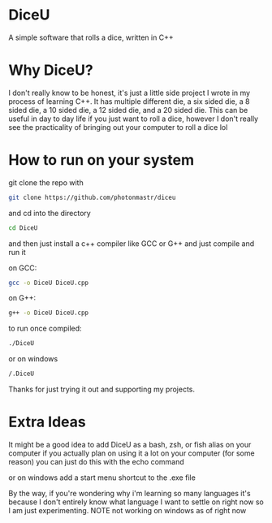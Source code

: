 # DiceU
A simple software that rolls a dice, written in C++

<h1>Why DiceU?</h1>
<p>I don't really know to be honest, it's just a little side project I wrote in my process of learning C++. It has multiple different die,
a six sided die, a 8 sided die, a 10 sided die, a 12 sided die, and a 20 sided die. This can be useful in day to day life if you just want to roll a dice, however I don't really see the practicality of bringing out your computer to roll a dice lol</p>

<h1>How to run on your system</h1>
git clone the repo with

```sh
git clone https://github.com/photonmastr/diceu
```
and cd into the directory

```sh 
cd DiceU
```

and then just install a c++ compiler like GCC or G++ and just compile and run it

on GCC:

```sh
gcc -o DiceU DiceU.cpp
```

on G++:

```sh
g++ -o DiceU DiceU.cpp
```

to run once compiled:

```sh
./DiceU
```

or on windows

```sh
/.DiceU
```

Thanks for just trying it out and supporting my projects.

<h1>Extra Ideas</h1>
<p>It might be a good idea to add DiceU as a bash, zsh, or fish alias on your computer if you actually plan on using it a lot on your computer (for some reason) you can just do this with the echo command</p> 
<p>or on windows add a start menu shortcut to the .exe file<p>




By the way, if you're wondering why i'm learning so many languages it's because I don't entirely know what language I want to settle on right now so I am just experimenting.
NOTE not working on windows as of right now
